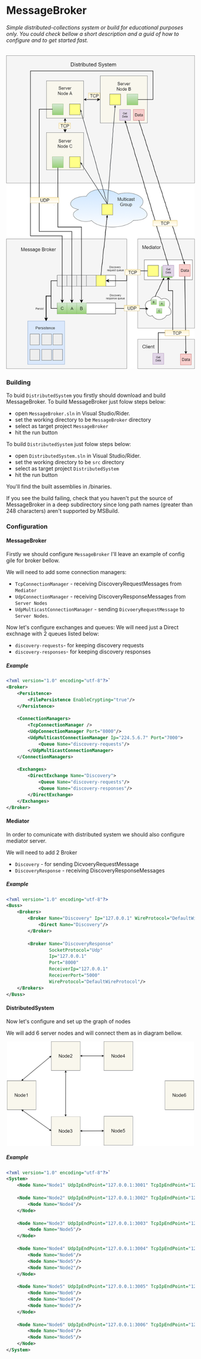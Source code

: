 # MessageBroker
###### Simple distributed-collections system or build for educational purposes only. You could check bellow a short description and a guid of how to configure and to get started fast.
<p align="center">
  <img  src="https://github.com/bircumaxim/distributed-collections/blob/master/doc/system-diagram.png">
</p>


### Building
To buid `DistributedSystem` you firstly should download and build MessageBroker.
To build MessageBroker just folow steps below:
- open `MessageBroker.sln` in Visual Studio/Rider.
- set the working directory to be `MessageBroker` directory
- select as target project `MessageBroker`
- hit the run button 

To build `DistributedSystem` just folow steps below:
- open `DistributedSystem.sln` in Visual Studio/Rider.
- set the working directory to be `src` directory
- select as target project `DistributedSystem`
- hit the run button 

You'll find the built assemblies in /binaries.

If you see the build failing, check that you haven't put the source of MessageBroker in a deep subdirectory since long path names (greater than 248 characters) aren't supported by MSBuild.

### Configuration
#### MessageBroker
Firstly we should configure `MessageBroker` I'll leave an example of config gile for broker bellow.

We will need to add some connection managers: 
- `TcpConnectionManager` - receiving DiscoveryRequestMessages from `Mediator` 
- `UdpConnectionManager` - receiving DiscoveryResponseMessages from `Server Nodes` 
- `UdpMulticastConnectionManager` - sending `DicvoeryRequestMessage` to `Server Nodes`.

Now let's configure exchanges and queues: 
We will need just a Direct exchnage with 2 queues listed below:
- `discovery-requests`- for keeping discovery requests
- `discovery-responses`- for keeping discovery responses

##### Example
```xml
<?xml version="1.0" encoding="utf-8"?>`
<Broker>
    <Persistence>
        <FilePersistence EnableCrypting="true"/>
    </Persistence>

    <ConnectionManagers>
        <TcpConnectionManager />
        <UdpConnectionManager Port="8000"/>
        <UdpMulticastConnectionManager Ip="224.5.6.7" Port="7000">
            <Queue Name="discovery-requests"/>
        </UdpMulticastConnectionManager>
    </ConnectionManagers>

    <Exchanges>
        <DirectExchange Name="Discovery">
            <Queue Name="discovery-requests"/>
            <Queue Name="discovery-responses"/>
        </DirectExchange>
    </Exchanges>
</Broker>
```

#### Mediator
In order to comunicate with distributed system we should also configure mediator server.

We will need to add 2 Broker
- `Discovery` - for sending DicvoeryRequestMessage
- `DiscoveryResponse` - receiving DiscoveryResponseMessages

##### Example
```xml
<?xml version="1.0" encoding="utf-8"?>
<Buss>
    <Brokers>
        <Broker Name="Discovery" Ip="127.0.0.1" WireProtocol="DefaultWireProtocol">
            <Direct Name="Discovery"/>
        </Broker>

        <Broker Name="DiscoveryResponse" 
                SocketProtocol="Udp" 
                Ip="127.0.0.1" 
                Port="8000"
                ReceiverIp="127.0.0.1"
                ReceiverPort="5000"
                WireProtocol="DefaultWireProtocol"/>
    </Brokers>
</Buss>
```


#### DistributedSystem
Now let's configure and set up the graph of nodes

We will add 6 server nodes and will connect them as in diagram bellow.
<p align="center">
  <img  width="500"src="https://github.com/bircumaxim/distributed-collections/blob/master/doc/example-graph.png">
</p>


##### Example
```xml
<?xml version="1.0" encoding="utf-8"?>`
<System>
    <Node Name="Node1" UdpIpEndPoint="127.0.0.1:3001" TcpIpEndPoint="127.0.0.1:5001"/>

    <Node Name="Node2" UdpIpEndPoint="127.0.0.1:3002" TcpIpEndPoint="127.0.0.1:5002">
        <Node Name="Node4"/>
    </Node>

    <Node Name="Node3" UdpIpEndPoint="127.0.0.1:3003" TcpIpEndPoint="127.0.0.1:5003">
        <Node Name="Node5"/>
    </Node>

    <Node Name="Node4" UdpIpEndPoint="127.0.0.1:3004" TcpIpEndPoint="127.0.0.1:5004">
        <Node Name="Node6"/>
        <Node Name="Node5"/>
        <Node Name="Node2"/>
    </Node>

    <Node Name="Node5" UdpIpEndPoint="127.0.0.1:3005" TcpIpEndPoint="127.0.0.1:5005">
        <Node Name="Node6"/>
        <Node Name="Node4"/>
        <Node Name="Node3"/>
    </Node>

    <Node Name="Node6" UdpIpEndPoint="127.0.0.1:3006" TcpIpEndPoint="127.0.0.1:5006">
        <Node Name="Node4"/>
        <Node Name="Node5"/>
    </Node>
</System>
```

